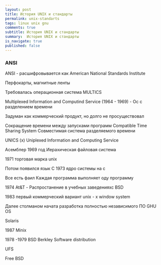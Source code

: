 ```yaml
---
layout: post
title: История UNIX и стандарты
permalink: unix-standarts
tags: linux unix gnu
comments: true
subtitle: История UNIX и стандарты
summary:  История UNIX и стандарты
is_navigate: true
published: false
---
```


### ANSI

ANSI - расшифровывается как American National Standards Institute

Перфокарты, магнитные ленты

Требовалась операционная система
MULTICS

Multiplexed Information and Computind Service (1964 - 1969) - Ос с разделением времени

Задуман как коммерческий продукт, но долго не просуществовал

Сокращение времени между запусками программ
Compatible Time Sharing System
Совместимая система разделяемого времени

UNICS (x)
Uniplexed Information and Computing Service

Асемблер 1969 год Иерахическая файловая система

1971 торговая марка unix

Потом появился язык С 1973 ядро системы на с

Все есть фаил
Каждая программа выполняет оду программу

1974 At&T - Распростанение в учебных заведенияхс BSD

1983 первый коммерческий вариант unix - x window system

Далее столманом начата разработка полностью независимого ПО GHU OS

Solaris

1987 Minix

1978 -1979
BSD Berkley Software distribution

UFS

Free BSD